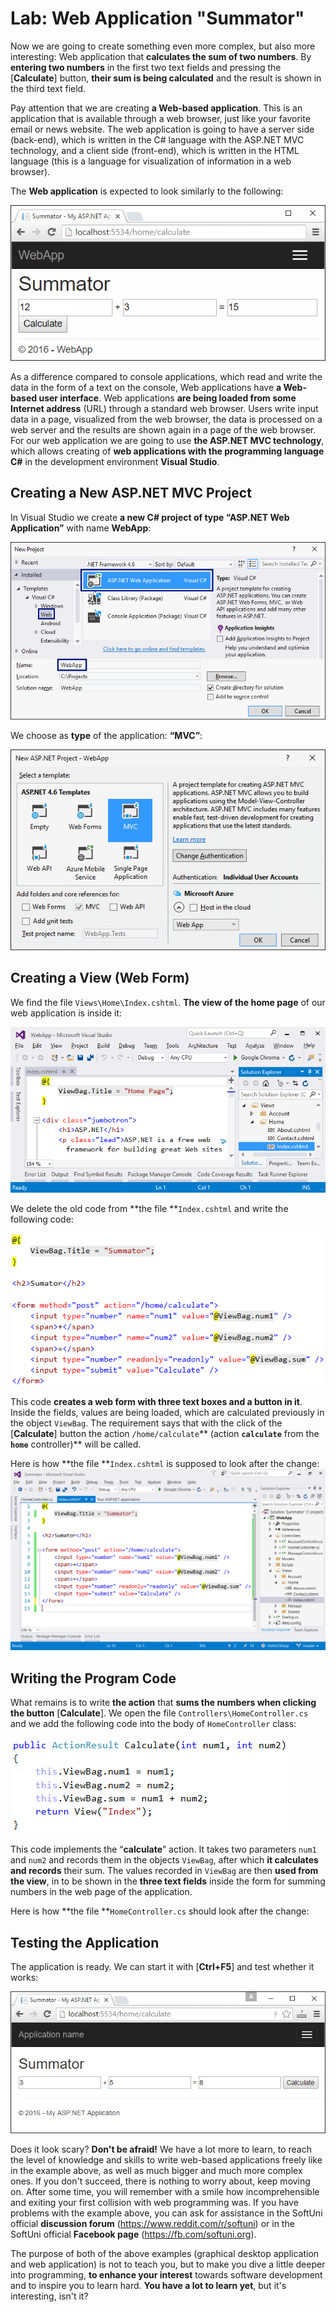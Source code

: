 # Lab: Web Application "Summator"

Now we are going to create something even more complex, but also more interesting: Web application that **calculates the sum of two numbers**. By **entering two numbers** in the first two text fields and pressing the \[**Calculate**] button, **their sum is being calculated** and the result is shown in the third text field.

Pay attention that we are creating **a Web-based application**. This is an application that is available through a web browser, just like your favorite email or news website. The web application is going to have a server side (back-end), which is written in the C# language with the ASP.NET MVC technology, and a client side (front-end), which is written in the HTML language (this is a language for visualization of information in a web browser).

The **Web application** is expected to look similarly to the following:

![](../../../../assets/chapter-1-images/08.Numbers-sum-web-01.png)

As a difference compared to console applications, which read and write the data in the form of a text on the console, Web applications have **a Web-based user interface**. Web applications **are being loaded from some Internet address** (URL) through a standard web browser. Users write input data in a page, visualized from the web browser, the data is processed on a web server and the results are shown again in a page of the web browser. For our web application we are going to use **the ASP.NET MVC technology**, which allows creating of **web applications with the programming language C#** in the development environment **Visual Studio**.

## Creating a New ASP.NET MVC Project

In Visual Studio we create **a new C# project of type “ASP.NET Web Application”** with name **WebApp**:

![](../../../../assets/chapter-1-images/08.Numbers-sum-web-02.png)

We choose as **type** of the application: **“MVC”**:

![](../../../../assets/chapter-1-images/08.Numbers-sum-web-03.png)

## Creating a View (Web Form)

We find the file `Views\Home\Index.cshtml`. **The view of the home page** of our web application is inside it:

![](../../../../assets/chapter-1-images/08.Numbers-sum-web-04.png)

We delete the old code from \*\*the file \*\*`Index.cshtml` and write the following code:

![](../../../../assets/chapter-1-images/08.Numbers-sum-web-05.png)

This code **creates a web form with three text boxes and a button in it**. Inside the fields, values are being loaded, which are calculated previously in the object `ViewBag`. The requirement says that with the click of the \[**Calculate**] button the action `/home/calculate`\*\* (action **`calculate`** from the **`home`** controller)\*\* will be called.

Here is how \*\*the file \*\*`Index.cshtml` is supposed to look after the change:![](../../../../assets/chapter-1-images/08.Numbers-sum-web-06.png)

## Writing the Program Code

What remains is to write **the action** that **sums the numbers when clicking the button** \[**Calculate**]. We open the file `Controllers\HomeController.cs` and we add the following code into the body of `HomeController` class:

![](../../../../assets/chapter-1-images/08.Numbers-sum-web-07.png)

This code implements the “**calculate**” action. It takes two parameters `num1` and `num2` and records them in the objects `ViewBag`, after which **it calculates and records** their sum. The values recorded in `ViewBag` are then **used from the view**, in to be shown in the **three text fields** inside the form for summing numbers in the web page of the application.

Here is how \*\*the file \*\*`HomeController.cs` should look after the change:

## Testing the Application

The application is ready. We can start it with \[**Ctrl+F5**] and test whether it works:

![](../../../../assets/chapter-1-images/08.Numbers-sum-web-09.png)

Does it look scary? **Don't be afraid!** We have a lot more to learn, to reach the level of knowledge and skills to write web-based applications freely like in the example above, as well as much bigger and much more complex ones. If you don't succeed, there is nothing to worry about, keep moving on. After some time, you will remember with a smile how incomprehensible and exiting your first collision with web programming was. If you have problems with the example above, you can ask for assistance in the SoftUni official **discussion forum** (https://www.reddit.com/r/softuni) or in the SoftUni official **Facebook page** (https://fb.com/softuni.org).

The purpose of both of the above examples (graphical desktop application and web application) is not to teach you, but to make you dive a little deeper into programming, **to enhance your interest** towards software development and to inspire you to learn hard. **You have a lot to learn yet**, but it's interesting, isn't it?

